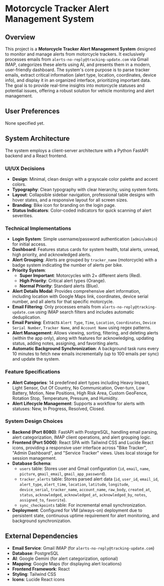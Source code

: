 # Motorcycle Tracker Alert Management System

## Overview
This project is a **Motorcycle Tracker Alert Management System** designed to monitor and manage alerts from motorcycle trackers. It exclusively processes emails from `alerts-no-reply@tracking-update.com` via Gmail IMAP, categorizes these alerts using AI, and presents them in a modern, user-friendly dashboard. The system's core purpose is to parse tracker emails, extract critical information (alert type, location, coordinates, device info), and display it in an organized interface, prioritizing important data. The goal is to provide real-time insights into motorcycle statuses and potential issues, offering a robust solution for vehicle monitoring and alert management.

## User Preferences
None specified yet.

## System Architecture
The system employs a client-server architecture with a Python FastAPI backend and a React frontend.

### UI/UX Decisions
- **Design**: Minimal, clean design with a grayscale color palette and accent colors.
- **Typography**: Clean typography with clear hierarchy, using system fonts.
- **Layout**: Collapsible sidebar navigation, professional table designs with hover states, and a responsive layout for all screen sizes.
- **Branding**: Bike icon for branding on the login page.
- **Status Indicators**: Color-coded indicators for quick scanning of alert severities.

### Technical Implementations
- **Login System**: Simple username/password authentication (`admin`/`admin`) for initial access.
- **Dashboard**: Features status cards for system health, total alerts, unread, high priority, and acknowledged alerts.
- **Alert Grouping**: Alerts are grouped by `tracker_name` (motorcycle) with a badge system indicating the number of alerts per bike.
- **Priority System**:
    - **Super Important**: Motorcycles with 2+ different alerts (Red).
    - **High Priority**: Critical alert types (Orange).
    - **Normal Priority**: Standard alerts (Blue).
- **Alert Details Modal**: Provides comprehensive alert information, including location with Google Maps link, coordinates, device serial number, and all alerts for that specific motorcycle.
- **Email Filtering**: Only processes emails from `alerts-no-reply@tracking-update.com` using IMAP search filters and includes automatic deduplication.
- **Email Parsing**: Extracts `Alert Type`, `Time`, `Location`, `Coordinates`, `Device Serial Number`, `Tracker Name`, and `Account Name` using regex patterns.
- **Alert Management**: Allows viewing, sorting, filtering, and deleting alerts (within the app only), along with features for acknowledging, updating status, adding notes, assigning, and favoriting alerts.
- **Automatic Background Synchronization**: A background task runs every 10 minutes to fetch new emails incrementally (up to 100 emails per sync) and update the system.

### Feature Specifications
- **Alert Categories**: 14 predefined alert types including Heavy Impact, Light Sensor, Out Of Country, No Communication, Over-turn, Low Battery, Motion, New Positions, High Risk Area, Custom GeoFence, Rotation Stop, Temperature, Pressure, and Humidity.
- **Alert Lifecycle Management**: Supports a workflow for alerts with statuses: New, In Progress, Resolved, Closed.

### System Design Choices
- **Backend (Port 8080)**: FastAPI with PostgreSQL, handling email parsing, alert categorization, IMAP client operations, and alert grouping logic.
- **Frontend (Port 5000)**: React SPA with Tailwind CSS and Lucide React icons, providing a responsive user interface across "Bike Tracker", "Admin Dashboard", and "Service Tracker" views. Uses local storage for session management.
- **Database Schema**:
    - `users` table: Stores user and Gmail configuration (`id`, `email`, `name`, `picture`, `gmail_email`, `gmail_app_password`).
    - `tracker_alerts` table: Stores parsed alert data (`id`, `user_id`, `email_id`, `alert_type`, `alert_time`, `location`, `latitude`, `longitude`, `device_serial`, `tracker_name`, `account_name`, `raw_body`, `created_at`, `status`, `acknowledged`, `acknowledged_at`, `acknowledged_by`, `notes`, `assigned_to`, `favorite`).
    - `sync_checkpoints` table: For incremental email synchronization.
- **Deployment**: Configured for VM (always-on) deployment due to persistent state, continuous uptime requirement for alert monitoring, and background synchronization.

## External Dependencies
- **Email Service**: Gmail IMAP (for `alerts-no-reply@tracking-update.com`)
- **Database**: PostgreSQL
- **AI**: Google Gemini (for alert categorization, optional)
- **Mapping**: Google Maps (for displaying alert locations)
- **Frontend Framework**: React
- **Styling**: Tailwind CSS
- **Icons**: Lucide React icons